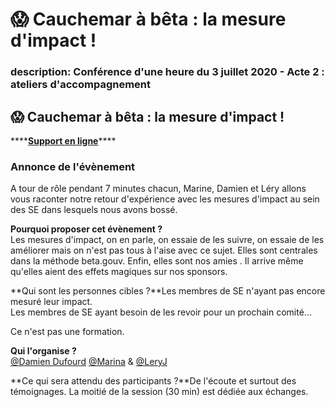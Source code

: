 # 😱 Cauchemar à bêta : la mesure d'impact !

### description: Conférence d'une heure du 3 juillet 2020 - Acte 2 : ateliers d'accompagnement

## 😱 Cauchemar à bêta : la mesure d'impact !

\*\*\*\*[**Support en ligne**](https://docs.google.com/presentation/d/1KXQAuBhHCk9QpLXYMLtLsSaFka4Q2gXgRFnb1UmoPgo/edit?usp=sharing)\*\*\*\*

### Annonce de l'évènement

A tour de rôle pendant 7 minutes chacun, Marine, Damien et Léry allons vous raconter notre retour d'expérience avec les mesures d'impact au sein des SE dans lesquels nous avons bossé.

**Pourquoi proposer cet évènement ?**  
Les mesures d'impact, on en parle, on essaie de les suivre, on essaie de les améliorer mais on n'est pas tous à l'aise avec ce sujet. Elles sont centrales dans la méthode beta.gouv. Enfin, elles sont nos amies . Il arrive même qu'elles aient des effets magiques sur nos sponsors.

**Qui sont les personnes cibles ?**Les membres de SE n'ayant pas encore mesuré leur impact.  
Les membres de SE ayant besoin de les revoir pour un prochain comité...

Ce n'est pas une formation.

**Qui l'organise ?**  
[@Damien Dufourd](https://www.google.com/url?q=https://startups-detat.slack.com/team/UCNK7RHND&sa=D&source=calendar&usd=2&usg=AOvVaw3ZrZKL2DRLUJdn3m58QESd) [@Marina](https://www.google.com/url?q=https://startups-detat.slack.com/team/U010BFX34SY&sa=D&source=calendar&usd=2&usg=AOvVaw0CBPMK0JzCRcNIPmwwA4BF) & [@LeryJ](https://www.google.com/url?q=https://startups-detat.slack.com/team/UCW382H9P&sa=D&source=calendar&usd=2&usg=AOvVaw1DtdqI2KG9aYGzGUxz7PMG)

**Ce qui sera attendu des participants ?**De l'écoute et surtout des témoignages. La moitié de la session \(30 min\) est dédiée aux échanges.

